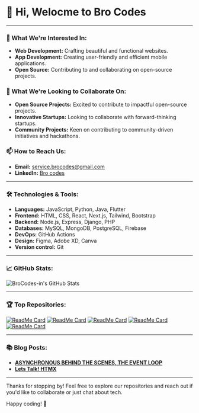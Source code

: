 # 👋 Hi, Welocme to Bro Codes

---

### 👀 What We're Interested In:
- **Web Development:** Crafting beautiful and functional websites.
- **App Development:** Creating user-friendly and efficient mobile applications.
- **Open Source:** Contributing to and collaborating on open-source projects.

### 💞️ What We're Looking to Collaborate On:
- **Open Source Projects:** Excited to contribute to impactful open-source projects.
- **Innovative Startups:** Looking to collaborate with forward-thinking startups.
- **Community Projects:** Keen on contributing to community-driven initiatives and hackathons.

### 📫 How to Reach Us:
- **Email:** service.brocodes@gmail.com
- **LinkedIn:** [Bro codes](https://www.linkedin.com/in/brocodes)


---

### 🛠️ Technologies & Tools:
- **Languages:** JavaScript, Python, Java, Flutter
- **Frontend:** HTML, CSS, React, Next.js, Tailwind, Bootstrap
- **Backend:** Node.js, Express, Django, PHP
- **Databases:** MySQL, MongoDB, PostgreSQL, Firebase
- **DevOps:** GitHub Actions
- **Design:** Figma, Adobe XD, Canva
- **Version control:** Git

---

### 📈 GitHub Stats:
![BroCodes-in's GitHub Stats](https://github-readme-stats.vercel.app/api?username=BroCodes-in&show_icons=true&theme=radical)

---

### 🏆 Top Repositories:
[![ReadMe Card](https://github-readme-stats.vercel.app/api/pin/?username=Kaif-Imteyaz&repo=Bro-codes&theme=radical)](https://github.com/Kaif-Imteyaz/Bro-codes)
[![ReadMe Card](https://github-readme-stats.vercel.app/api/pin/?username=programming-warrior&repo=Multiplayer-Asteroid-game&theme=radical)](https://github.com/programming-warrior/Multiplayer-Asteroid-game)
[![ReadMe Card](https://github-readme-stats.vercel.app/api/pin/?username=famy1&repo=Desktop-Application-of-Hostel-Management-System-in-Python-Using-PyQt5-Framework&theme=radical)](https://github.com/famy1/Desktop-Application-of-Hostel-Management-System-in-Python-Using-PyQt5-Framework)
[![ReadMe Card](https://github-readme-stats.vercel.app/api/pin/?username=whyehtasam&repo=Apple-Website-Clone&theme=radical)](https://github.com/whyehtasam/Apple-Website-Clone)
[![ReadMe Card](https://github-readme-stats.vercel.app/api/pin/?username=hanzalatafzeel&repo=Cit-Project&theme=radical)](https://github.com/hanzalatafzeel/Cit-Project)

---

### 📚 Blog Posts:
- **[ASYNCHRONOUS BEHIND THE SCENES, THE EVENT LOOP](https://medium.com/@service.brocodes/asynchronous-behind-the-scenes-the-event-loop-a237f6aa1768)**
- **[Lets Talk! HTMX](https://medium.com/@service.brocodes/lets-talk-htmx-b9754fb59959)**

---

Thanks for stopping by! Feel free to explore our repositories and reach out if you'd like to collaborate or just chat about tech. 

Happy coding! 🚀
